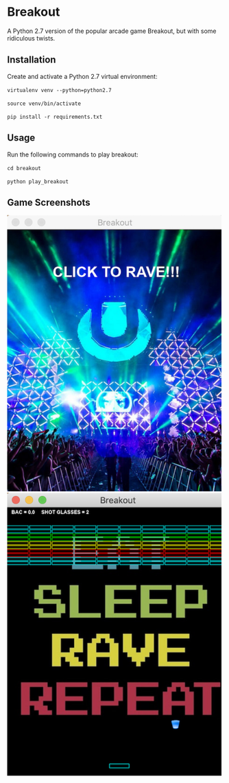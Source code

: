 # Breakout
A Python 2.7 version of the popular arcade game Breakout, but with some ridiculous twists. 

## Installation
Create and activate a Python 2.7 virtual environment:

`virtualenv venv --python=python2.7`

`source venv/bin/activate`

`pip install -r requirements.txt`

## Usage 
Run the following commands to play breakout:

`cd breakout`

`python play_breakout`

## Game Screenshots
<img src="https://github.com/mgibbs1259/breakout/blob/master/game_screenshots/welcome_screen.png" width="500"><img src="https://github.com/mgibbs1259/breakout/blob/master/game_screenshots/game_screen.png" width="500">


